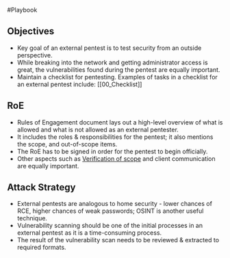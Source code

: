 #Playbook

## Objectives

- Key goal of an external pentest is to test security from an outside perspective.
- While breaking into the network and getting administrator access is great, the vulnerabilities found during the pentest are equally important.
- Maintain a checklist for pentesting. Examples of tasks in a checklist for an external pentest include: [[00_Checklist]]

## RoE

- Rules of Engagement document lays out a high-level overview of what is allowed and what is not allowed as an external pentester.
- It includes the roles & responsibilities for the pentest; it also mentions the scope, and out-of-scope items.
- The RoE has to be signed in order for the pentest to begin officially.
- Other aspects such as [Verification of scope](https://bgp.he.net/) and client communication are equally important.

## Attack Strategy

- External pentests are analogous to home security - lower chances of RCE, higher chances of weak passwords; OSINT is another useful technique.
- Vulnerability scanning should be one of the initial processes in an external pentest as it is a time-consuming process.
- The result of the vulnerability scan needs to be reviewed & extracted to required formats.